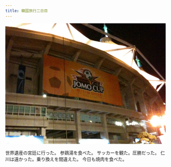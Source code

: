 ```yaml
---
title: 韓国旅行二日目
---
```


![韓国旅行二日目の仁川ワールドカップ競技場](/images/2009-08-08-second-day-of-the-trip-to-South-Korea.jpg)

世界遺産の宮廷に行った。
参鶏湯を食べた。
サッカーを観た。圧勝だった。
仁川は遠かった。乗り換えを間違えた。
今日も焼肉を食べた。
